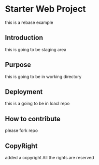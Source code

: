 # Starter Web Project

this is a rebase example

## Introduction

this is going to be staging area

## Purpose

this is going to be in working directory

## Deployment

this is a going to be in loacl repo

## How to contribute

please fork repo 

## CopyRight

added a copyright
 All the rights are reserved
 

